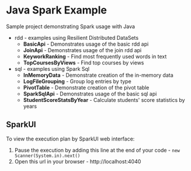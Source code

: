 # Java Spark Example

Sample project demonstrating Spark usage with Java

* rdd - examples using Resilient Distributed DataSets
    * **BasicApi** - Demonstrates usage of the basic rdd api
    * **JoinApi** - Demonstrates usage of the join rdd api
    * **KeyworkRanking** - Find most frequently used words in text
    * **TopCoursesByViews** - Find top courses by views
* sql - examples using Spark Sql
    * **InMemoryData** - Demonstrate creation of the in-memory data 
    * **LogFileGrouping** - Group log entries by type
    * **PivotTable** - Demonstrate creation of the pivot table
    * **SparkSqlApi** - Demonstrates usage of the basic sql api
    * **StudentScoreStatsByYear** - Calculate students' score statistics by years
    
## SparkUI

To view the execution plan by SparkUI web interface:

1. Pause the execution by adding this line at the end of your code - `new Scanner(System.in).next()`
2. Open this url in your browser - http://localhost:4040